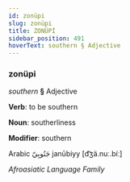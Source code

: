 ```yaml
---
id: zonüpi
slug: zonüpi
title: ZONÜPİ
sidebar_position: 491
hoverText: southern § Adjective
---
```


### zonüpi

*southern* **§** Adjective

**Verb**: to be southern

**Noun**: southerliness

**Modifier**: southern

Arabic جَنُوبِيّ janūbiyy [d͡ʒä.nuː.bíː]

*Afroasiatic Language Family*